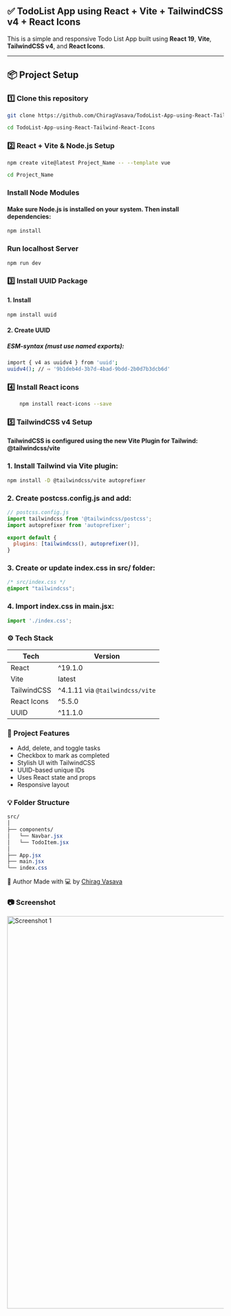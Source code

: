 ## ✅ TodoList App using React + Vite + TailwindCSS v4 + React Icons

This is a simple and responsive Todo List App built using **React 19**, **Vite**, **TailwindCSS v4**, and **React Icons**.

---

## 📦 Project Setup

### 1️⃣ Clone this repository

```bash
git clone https://github.com/ChiragVasava/TodoList-App-using-React-Tailwind-React-Icons.git
```
```bash
cd TodoList-App-using-React-Tailwind-React-Icons
```
### 2️⃣ React + Vite  & Node.js Setup
```bash
npm create vite@latest Project_Name -- --template vue
```
```bash
cd Project_Name
```
### Install Node Modules
#### Make sure Node.js is installed on your system. Then install dependencies:
```bash 
npm install
```
### Run localhost Server
```bash
npm run dev
```


###  3️⃣ Install **UUID** Package
#### 1. Install
```bash
npm install uuid
```

#### 2. Create UUID
##### ESM-syntax (must use named exports):
```bash
import { v4 as uuidv4 } from 'uuid';
uuidv4(); // ⇨ '9b1deb4d-3b7d-4bad-9bdd-2b0d7b3dcb6d'
```
### 4️⃣ Install React icons
```bash
    npm install react-icons --save
``` 
### 5️⃣ TailwindCSS v4 Setup
#### TailwindCSS is configured using the new Vite Plugin for Tailwind: @tailwindcss/vite

### 1. Install Tailwind via Vite plugin:
```bash
npm install -D @tailwindcss/vite autoprefixer
```

### 2. Create postcss.config.js and add:
```js
// postcss.config.js
import tailwindcss from '@tailwindcss/postcss';
import autoprefixer from 'autoprefixer';

export default {
  plugins: [tailwindcss(), autoprefixer()],
}

```
### 3. Create or update index.css in src/ folder:
```css
/* src/index.css */
@import "tailwindcss";
```
### 4. Import index.css in main.jsx:
```js
import './index.css';
```

### ⚙️ Tech Stack
| Tech        | Version                         |
| ----------- | ------------------------------- |
| React       | ^19.1.0                         |
| Vite        | latest                          |
| TailwindCSS | ^4.1.11 via `@tailwindcss/vite` |
| React Icons | ^5.5.0                          |
| UUID        | ^11.1.0                         |

### 🧠 Project Features
<ul>
<li>Add, delete, and toggle tasks</li>
<li>Checkbox to mark as completed</li>
<li>Stylish UI with TailwindCSS</li>
<li>UUID-based unique IDs</li>
<li>Uses React state and props</li>
<li>Responsive layout</li>
</ul>

### 💡 Folder Structure
```css
src/
│
├── components/
│   └── Navbar.jsx
│   └── TodoItem.jsx
│
├── App.jsx
├── main.jsx
└── index.css
```
🙌 Author
Made with 💻 by <a href="https://github.com/ChiragVasava">Chirag Vasava</a>

### 📷 Screenshot
<img width="1920" height="912" alt="Screenshot 1" src="https://github.com/user-attachments/assets/d36d9cd7-acd6-4ee9-9dc0-7b3ec89bd2cc" />

